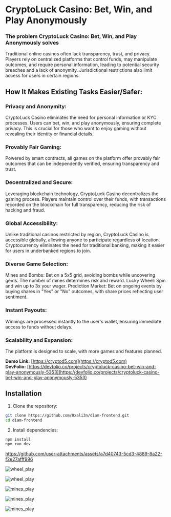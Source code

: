 # CryptoLuck Casino: Bet, Win, and Play Anonymously
### The problem CryptoLuck Casino: Bet, Win, and Play Anonymously solves
Traditional online casinos often lack transparency, trust, and privacy. Players rely on centralized platforms that control funds, may manipulate outcomes, and require personal information, leading to potential security breaches and a lack of anonymity. Jurisdictional restrictions also limit access for users in certain regions.

## How It Makes Existing Tasks Easier/Safer:

### Privacy and Anonymity:
CryptoLuck Casino eliminates the need for personal information or KYC processes. Users can bet, win, and play anonymously, ensuring complete privacy. This is crucial for those who want to enjoy gaming without revealing their identity or financial details.

### Provably Fair Gaming:
Powered by smart contracts, all games on the platform offer provably fair outcomes that can be independently verified, ensuring transparency and trust.

### Decentralized and Secure:
Leveraging blockchain technology, CryptoLuck Casino decentralizes the gaming process. Players maintain control over their funds, with transactions recorded on the blockchain for full transparency, reducing the risk of hacking and fraud.

### Global Accessibility:
Unlike traditional casinos restricted by region, CryptoLuck Casino is accessible globally, allowing anyone to participate regardless of location. Cryptocurrency eliminates the need for traditional banking, making it easier for users in underbanked regions to join.

### Diverse Game Selection:
Mines and Bombs: Bet on a 5x5 grid, avoiding bombs while uncovering gems. The number of mines determines risk and reward.
Lucky Wheel: Spin and win up to 3x your wager.
Prediction Market: Bet on ongoing events by buying shares in "Yes" or "No" outcomes, with share prices reflecting user sentiment.

### Instant Payouts:
Winnings are processed instantly to the user's wallet, ensuring immediate access to funds without delays.

### Scalability and Expansion:
The platform is designed to scale, with more games and features planned.

**Demo Link:** [https://cryptod5.com](https://cryptod5.com) <br />
**DevFolio:** [https://devfolio.co/projects/cryptoluck-casino-bet-win-and-play-anonymously-5353](https://devfolio.co/projects/cryptoluck-casino-bet-win-and-play-anonymously-5353)


## Installation

1. Clone the repository:

 ```sh
 git clone https://github.com/0xali3n/diam-frontend.git
 cd diam-frontend
  ```
2. Install dependencies:

 ```sh
npm install
npm run dev
 ```



https://github.com/user-attachments/assets/a7d40743-5cd3-4889-8a22-f2e27afff996



![wheel_play](https://github.com/user-attachments/assets/2dc17df2-eae5-450b-9ace-da7b81f62da1)

![wheel_play](https://github.com/user-attachments/assets/83eea937-7abb-4d01-85a3-7d59e7e35e4c)

![mines_play](https://github.com/user-attachments/assets/25a97723-9cca-4c05-9791-a6b0701db24d)

![mines_play](https://github.com/user-attachments/assets/60a3ebd7-6ff3-46af-8bc8-d735de6c895a)

![mines_play](https://github.com/user-attachments/assets/2dd41d11-52ee-4428-8873-832992790f31)









